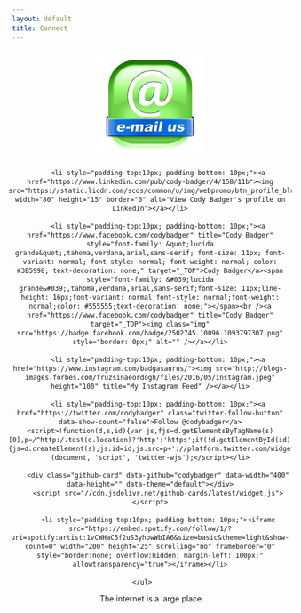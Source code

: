 ```yaml
---
layout: default
title: Connect
---
```


<div align="center">
    <ul style="list-style: none; margin-left: -30px;">
        <li style="padding-top:10px; padding-bottom: 10px;"><a href="mailto:c@codycardbadger.com"><img src="/images/e-mail_us.jpeg" alt="E-mail" style="width:200px;" /></a></li>

        <li style="padding-top:10px; padding-bottom: 10px;"><a href="https://www.linkedin.com/pub/cody-badger/4/158/11b"><img src="https://static.licdn.com/scds/common/u/img/webpromo/btn_profile_bluetxt_80x15.png" width="80" height="15" border="0" alt="View Cody Badger's profile on LinkedIn"></a></li>

        <li style="padding-top:10px; padding-bottom: 10px;"><a href="https://www.facebook.com/codybadger" title="Cody Badger" style="font-family: &quot;lucida grande&quot;,tahoma,verdana,arial,sans-serif; font-size: 11px; font-variant: normal; font-style: normal; font-weight: normal; color: #3B5998; text-decoration: none;" target="_TOP">Cody Badger</a><span style="font-family: &#039;lucida grande&#039;,tahoma,verdana,arial,sans-serif;font-size: 11px;line-height: 16px;font-variant: normal;font-style: normal;font-weight: normal;color: #555555;text-decoration: none;"></span><br /><a href="https://www.facebook.com/codybadger" title="Cody Badger" target="_TOP"><img class="img" src="https://badge.facebook.com/badge/2502745.10096.1093797307.png" style="border: 0px;" alt="" /></a></li>

        <li style="padding-top:10px; padding-bottom: 10px;"><a href="https://www.instagram.com/badgasaurus/"><img src="http://blogs-images.forbes.com/fruzsinaeordogh/files/2016/05/instagram.jpeg" height="100" title="My Instagram Feed" /></a></li>

        <li style="padding-top:10px; padding-bottom: 10px;"><a href="https://twitter.com/codybadger" class="twitter-follow-button" data-show-count="false">Follow @codybadger</a> <script>!function(d,s,id){var js,fjs=d.getElementsByTagName(s)[0],p=/^http:/.test(d.location)?'http':'https';if(!d.getElementById(id)){js=d.createElement(s);js.id=id;js.src=p+'://platform.twitter.com/widgets.js';fjs.parentNode.insertBefore(js,fjs);}}(document, 'script', 'twitter-wjs');</script></li>

        <div class="github-card" data-github="codybadger" data-width="400" data-height="" data-theme="default"></div>
        <script src="//cdn.jsdelivr.net/github-cards/latest/widget.js"></script>

        <li style="padding-top:10px; padding-bottom: 10px;"><iframe src="https://embed.spotify.com/follow/1/?uri=spotify:artist:1vCWHaC5f2uS3yhpwWbIA6&size=basic&theme=light&show-count=0" width="200" height="25" scrolling="no" frameborder="0" style="border:none; overflow:hidden; margin-left: 100px;" allowtransparency="true"></iframe></li>

    </ul>    
</div>

<center><p>The internet is a large place.</p></center>
